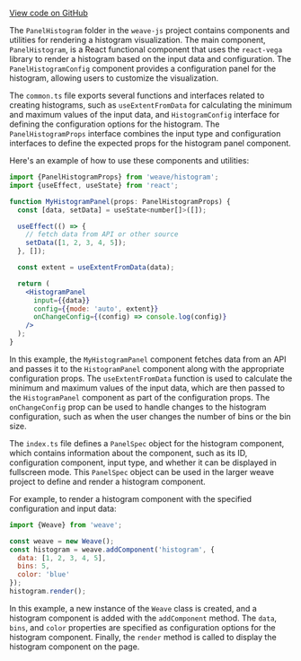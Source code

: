 [View code on GitHub](https://github.com/wandb/weave/.autodoc/docs/json/weave-js/src/components/Panel2/PanelHistogram)

The `PanelHistogram` folder in the `weave-js` project contains components and utilities for rendering a histogram visualization. The main component, `PanelHistogram`, is a React functional component that uses the `react-vega` library to render a histogram based on the input data and configuration. The `PanelHistogramConfig` component provides a configuration panel for the histogram, allowing users to customize the visualization.

The `common.ts` file exports several functions and interfaces related to creating histograms, such as `useExtentFromData` for calculating the minimum and maximum values of the input data, and `HistogramConfig` interface for defining the configuration options for the histogram. The `PanelHistogramProps` interface combines the input type and configuration interfaces to define the expected props for the histogram panel component.

Here's an example of how to use these components and utilities:

```jsx
import {PanelHistogramProps} from 'weave/histogram';
import {useEffect, useState} from 'react';

function MyHistogramPanel(props: PanelHistogramProps) {
  const [data, setData] = useState<number[]>([]);

  useEffect(() => {
    // fetch data from API or other source
    setData([1, 2, 3, 4, 5]);
  }, []);

  const extent = useExtentFromData(data);

  return (
    <HistogramPanel
      input={{data}}
      config={{mode: 'auto', extent}}
      onChangeConfig={(config) => console.log(config)}
    />
  );
}
```

In this example, the `MyHistogramPanel` component fetches data from an API and passes it to the `HistogramPanel` component along with the appropriate configuration props. The `useExtentFromData` function is used to calculate the minimum and maximum values of the input data, which are then passed to the `HistogramPanel` component as part of the configuration props. The `onChangeConfig` prop can be used to handle changes to the histogram configuration, such as when the user changes the number of bins or the bin size.

The `index.ts` file defines a `PanelSpec` object for the histogram component, which contains information about the component, such as its ID, configuration component, input type, and whether it can be displayed in fullscreen mode. This `PanelSpec` object can be used in the larger weave project to define and render a histogram component.

For example, to render a histogram component with the specified configuration and input data:

```javascript
import {Weave} from 'weave';

const weave = new Weave();
const histogram = weave.addComponent('histogram', {
  data: [1, 2, 3, 4, 5],
  bins: 5,
  color: 'blue'
});
histogram.render();
```

In this example, a new instance of the `Weave` class is created, and a histogram component is added with the `addComponent` method. The `data`, `bins`, and `color` properties are specified as configuration options for the histogram component. Finally, the `render` method is called to display the histogram component on the page.
